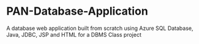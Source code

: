 # PAN-Database-Application
A database web application built from scratch using Azure SQL Database, Java, JDBC, JSP and HTML for a DBMS Class project
